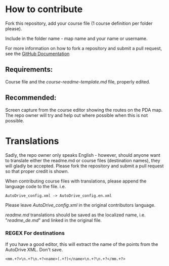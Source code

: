 # How to contribute

Fork this repository, add your course file (1 course definition per folder please).

Include in the folder name - map name and your name or username.

For more information on how to fork a repository and submit a pull request, see the [GitHub Documentation](https://docs.github.com/en/github/collaborating-with-issues-and-pull-requests/creating-a-pull-request)

## Requirements:

Course file and the _course-readme-template.md_ file, properly edited.

## Recommended:

Screen capture from the course editor showing the routes on the PDA map.  The repo owner will try and help out where possible when this is not possible.

# Translations

Sadly, the repo owner only speaks English - however, should anyone want to translate either the readme.md or course files (destination names), they will gladly be accepted.  Please fork the repository and submit a pull request so that proper credit is shown.

When contributing course files with translations, please append the language code to the file.  i.e.

```AutoDrive_config.xml -> AutoDrive_config.en.xml```

Please leave _AutoDrive_config.xml_ in the original contributors language.

_readme.md_ translations should be saved as the localized name, i.e. "_readme_de.md_" and linked in the original file.

### REGEX For destinations

If you have a good editor, this will extract the name of the points from the AutoDrive XML.  Don't save.

```
<mm.+?>\n.+?\n.+?<name>(.+?)</name>\n.+?\n.+?</mm.+?>
```